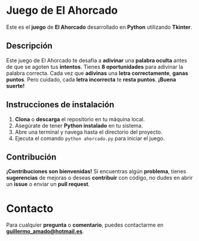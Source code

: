 # Juego de El Ahorcado
Este es el **juego** de **El Ahorcado** desarrollado en **Python** utilizando **Tkinter**.
## Descripción
Este juego de El Ahorcado te desafía a **adivinar** una **palabra oculta** antes de que se agoten tus **intentos**. Tienes **8 oportunidades** para adivinar la palabra correcta. Cada vez que **adivinas** una **letra correctamente**, **ganas puntos**. Pero cuidado, cada **letra incorrecta** te **resta puntos**. **¡Buena suerte!**  
## Instrucciones de instalación
1. **Clona** o **descarga** el repositorio en tu máquina local.  
2. Asegúrate de tener **Python instalado** en tu sistema.  
3. Abre una terminal y navega hasta el directorio del proyecto.  
4. Ejecuta el comando `python ahorcado.py` para iniciar el juego.
## Contribución
**¡Contribuciones son bienvenidas!** Si encuentras algún **problema**, tienes **sugerencias** de mejoras o deseas **contribuir** con código, no dudes en abrir un **issue** o enviar un **pull request**.
# Contacto
Para cualquier **pregunta** o **comentario**, puedes contactarme en **guillermo_amado@hotmail.es**.

